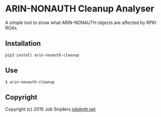 ARIN-NONAUTH Cleanup Analyser
=====================================

A simple tool to show what ARIN-NONAUTH objects are affected by
RPKI ROAs.

Installation
------------

`pip3 install arin-nonauth-cleanup`

Use
---

`$ arin-nonauth-cleanup`

Copyright
---------

Copyright (c) 2019 Job Snijders <job@ntt.net>
